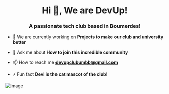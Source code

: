 <h1 align="center">Hi 👋, We are DevUp!</h1>
<h3 align="center">A passionate tech club based in Boumerdes!</h3>

- 🔭 We are currently working on **Projects to make our club and university better**

- 💬 Ask me about **How to join this incredible community**

- 📫 How to reach me **devupclubumbb@gmail.com**

- ⚡ Fun fact **Devi is the cat mascot of the club!**

![image](https://github.com/user-attachments/assets/5e62fa44-1760-456a-9dcb-4266cc6423cd)

